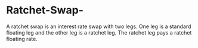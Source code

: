 # Ratchet-Swap-
A ratchet swap is an interest rate swap with two legs. One leg is a standard floating leg and the other leg is a ratchet leg. The ratchet leg pays a ratchet floating rate.
